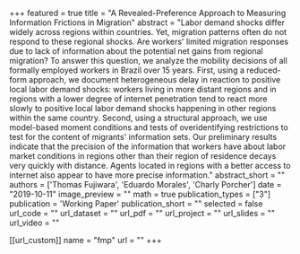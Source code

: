 
+++
featured = true
title = "A Revealed-Preference Approach to Measuring Information Frictions in Migration"
abstract = "Labor demand shocks differ widely across regions within countries. Yet, migration patterns often do not respond to these regional shocks. Are workers' limited migration responses due to lack of information about the potential net gains from regional migration? To answer this question, we analyze the mobility decisions of all formally employed workers in Brazil over 15 years. First, using a reduced-form approach, we document heterogeneous delay in reaction to positive local labor demand shocks: workers living in more distant regions and in regions with a lower degree of internet penetration tend to react more slowly to positive local labor demand shocks happening in other regions within the same country. Second, using a structural approach, we use model-based moment conditions and tests of overidentifying restrictions to test for the content of migrants' information sets. Our preliminary results indicate that the precision of the information that workers have about labor market conditions in regions other than their region of residence decays very quickly with distance. Agents located in regions with a better access to internet also appear to have more precise information."
abstract_short = ""
authors = ['Thomas Fujiwara', 'Eduardo Morales', 'Charly Porcher']
date = "2019-10-11"
image_preview = ""
math = true
publication_types = ["3"]
publication = 'Working Paper'
publication_short = ""
selected = false
url_code = ""
url_dataset = ""
url_pdf = ""
url_project = ""
url_slides = ""
url_video = ""

[[url_custom]]
name = "fmp"
url = ""
+++
